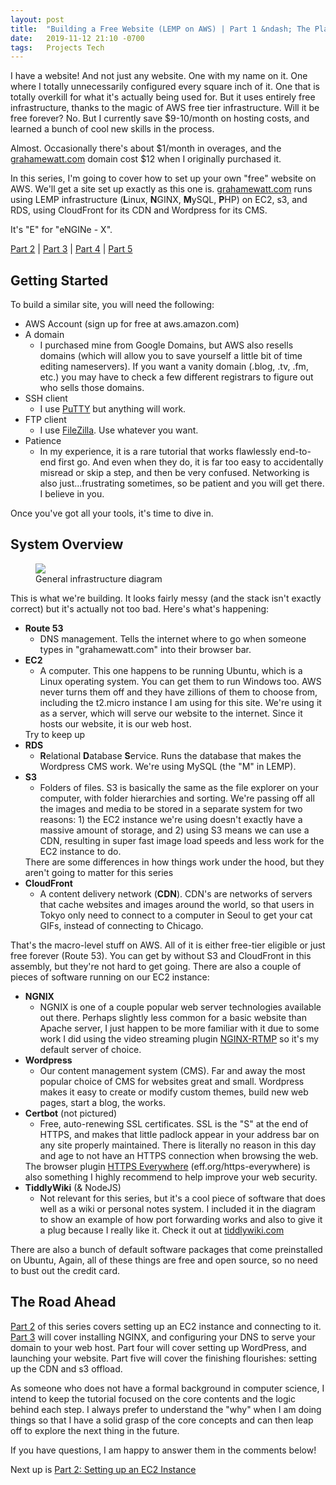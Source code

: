 ```yaml
---
layout: post
title:  "Building a Free Website (LEMP on AWS) | Part 1 &ndash; The Plan"
date:   2019-11-12 21:10 -0700
tags:   Projects Tech
---
```

<p>I have a website! And not just any website. One with my name on it. One where I totally unnecessarily configured every square inch of it. One that is totally overkill for what it's actually being used for. But it uses entirely <span name="almost-free">free</span> infrastructure, thanks to the magic of AWS free tier infrastructure. Will it be free forever? No. But I currently save $9-10/month on hosting costs, and learned a bunch of cool new skills in the process.</p>

<aside name="almost-free" style="top:265px"><p>Almost. Occasionally there's about $1/month in overages, and the <a href="https://grahamewatt.com">grahamewatt.com</a> domain cost $12 when I originally purchased it.</p></aside> 

<p>In this series, I'm going to cover how to set up your own "free" website on AWS. We'll get a site set up exactly as this one is. <a href="https://grahamewatt.com">grahamewatt.com</a> runs using LEMP infrastructure (<strong>L</strong>inux, <span name="e-for-engine"><strong>N</strong>GINX,</span> <strong>M</strong>ySQL, <strong>P</strong>HP) on EC2, s3, and RDS, using CloudFront for its CDN and Wordpress for its CMS.</p>
<aside name="e-for-engine" style="top:396px">It's "E" for "eNGINe - X".</aside>

<p><a href="https://grahamewatt.com/building-a-free-website-lemp-on-aws-part-2-setting-up-an-ec2-instance/">Part 2</a> | <a href="https://grahamewatt.com/building-a-free-website-lemp-on-aws-part-3-nginx/">Part 3</a> | <a href="http://part 4" data-wplink-url-error="true">Part 4</a> | <a href="https://grahamewatt.com/building-a-free-website-lemp-on-aws-part-5-wordpress/">Part 5</a></p>
<h2>Getting Started</h2>


<p>To build a similar site, you will need the following:</p>

<ul><li>AWS Account (sign up for free at aws.amazon.com)</li><li>A domain <ul><li>I purchased mine from Google Domains, but AWS also resells domains (which will allow you to save yourself a little bit of time editing nameservers). If you want a vanity domain (.blog, .tv, .fm, etc.) you may have to check a few different registrars to figure out who sells those domains. </li></ul></li><li>SSH client <ul><li>I use <a href="https://www.putty.org/">PuTTY</a> but anything will work.</li></ul></li><li>FTP client<ul><li>I use <a href="https://filezilla-project.org/">FileZilla</a>. Use whatever you want.</li></ul></li><li>Patience<ul><li>In my experience, it is a rare tutorial that works flawlessly end-to-end first go. And even when they do, it is far too easy to accidentally misread or skip a step, and then be very confused. Networking is also just...frustrating sometimes, so be patient and you will get there. I believe in you.</li></ul></li></ul>

<p>Once you've got all your tools, it's time to dive in.</p>

<h2>System Overview</h2>

<figure>
    <img src="https://cdn.grahamewatt.com/wp-content/uploads/2019/11/12120608/image1-1024x1024.png" /><figcaption>General infrastructure diagram</figcaption>
</figure>

<p>This is what we're building. It looks fairly messy (and the stack isn't exactly correct) but it's actually not too bad. Here's what's happening:</p>

<ul><li><strong>Route 53</strong><ul><li>DNS management. Tells the internet where to go when someone types in "grahamewatt.com" into their browser bar.</li></ul></li><li><strong>EC2</strong><ul><li>A computer. This one happens to be running Ubuntu, which is a Linux operating system. You can get them to run Windows too. AWS never turns them off and they have zillions of them to choose from, including the t2.micro instance I am using for this site. We're using it as a server, which will serve our website to the internet. Since it hosts our website, it is our <span name="keep-up">web host.</span></li></ul></li>
<aside name="keep-up">Try to keep up</aside>

<li><strong>RDS</strong><ul><li><strong>R</strong>elational <strong>D</strong>atabase <strong>S</strong>ervice. Runs the database that makes the Wordpress CMS work. We're using MySQL (the "M" in LEMP).</li></ul></li>
<li><strong>S3</strong><ul>
<li>Folders of files. S3 is <span name="differences">basically the same</span> as the file explorer on your computer, with folder hierarchies and sorting. We're passing off all the images and media to be stored in a separate system for two reasons: 1) the EC2 instance we're using doesn't exactly have a massive amount of storage, and 2) using S3 means we can use a CDN, resulting in super fast image load speeds and less work for the EC2 instance to do.</li></ul></li>

<aside name="differences">There are some differences in how things work under the hood, but they aren't going to matter for this series</aside>

<li><strong>CloudFront</strong><ul><li>A content delivery network (<strong>CDN</strong>). CDN's are networks of servers that cache websites and images around the world, so that users in Tokyo only need to connect to a computer in Seoul to get your cat GIFs, instead of connecting to Chicago.</li></ul></li></ul>

<p>That's the macro-level stuff on AWS. All of it is either free-tier eligible or just free forever (Route 53).  You can get by without S3 and CloudFront in this assembly, but they're not hard to get going.  There are also a couple of pieces of software running on our EC2 instance:</p>

<ul><li><strong>NGNIX</strong><ul><li>NGNIX is one of a couple popular web server technologies available out there. Perhaps slightly less common for a basic website than Apache server, I just happen to be more familiar with it due to some work I did using the video streaming plugin <a href="https://github.com/arut/nginx-rtmp-module">NGINX-RTMP</a> so it's my default server of choice. </li></ul></li><li><strong>Wordpress</strong><ul><li>Our content management system (CMS). Far and away the most popular choice of CMS for websites great and small. Wordpress makes it easy to create or modify custom themes, build new web pages, start a blog, the works. </li></ul></li><li><strong>Certbot</strong> (not pictured)<ul><li>Free, auto-renewing SSL certificates. SSL is the "S" at the end of HTTPS, and makes that little padlock appear in your address bar on any site properly maintained. There is literally no reason in this day and age to not have an HTTPS connection when <span name="https-everywhere">browsing the web.</span></li></ul></li>
<aside name="https-everywhere">The browser plugin <a href="https://www.eff.org/https-everywhere">HTTPS Everywhere</a> (eff.org/https-everywhere) is also something I highly recommend to help improve your web security.</aside>

<li><strong>TiddlyWiki</strong> (&amp; NodeJS)<ul><li>Not relevant for this series, but it's a cool piece of software that does well as a wiki or personal notes system. I included it in the diagram to show an example of how port forwarding works and also to give it a plug because I really like it. Check it out at <a href="https://tiddlywiki.com/">tiddlywiki.com</a></li></ul></li></ul>

<p>There are also a bunch of default software packages that come preinstalled on Ubuntu, Again, all of these things are free and open source, so no need to bust out the credit card. </p>

<h2>The Road Ahead</h2>

<p><a href="https://grahamewatt.com/building-a-free-website-lemp-on-aws-part-2-setting-up-an-ec2-instance/">Part 2</a> of this series covers setting up an EC2 instance and connecting to it. <a href="https://grahamewatt.com/building-a-free-website-lemp-on-aws-part-3-nginx/">Part 3</a> will cover installing NGINX, and configuring your DNS to serve your domain to your web host. Part four will cover setting up WordPress, and launching your website. Part five will cover the finishing flourishes: setting up the CDN and s3 offload. </p>



<p>As someone who does not have a formal background in computer science, I intend to keep the tutorial focused on the core contents and the logic behind each step. I always prefer to understand the "why" when I am doing things so that I have a solid grasp of the core concepts and can then leap off to explore the next thing in the future.</p>



<p>If you have questions, I am happy to answer them in the comments below!</p>



<p>Next up is <a href="https://grahamewatt.com/building-a-free-website-lemp-on-aws-part-2-setting-up-an-ec2-instance/">Part 2: Setting up an EC2 Instance</a></p>

